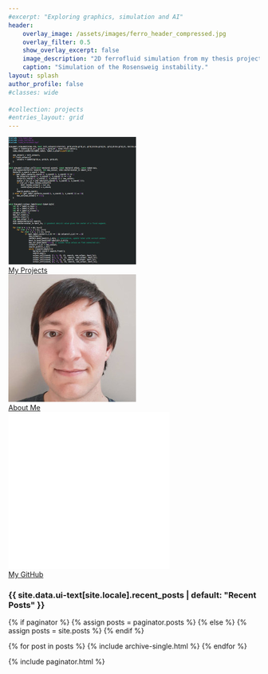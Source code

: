 ```yaml
---
#excerpt: "Exploring graphics, simulation and AI"
header:
    overlay_image: /assets/images/ferro_header_compressed.jpg
    overlay_filter: 0.5
    show_overlay_excerpt: false
    image_description: "2D ferrofluid simulation from my thesis project."
    caption: "Simulation of the Rosensweig instability."
layout: splash
author_profile: false
#classes: wide

#collection: projects
#entries_layout: grid
---
```


<div class = "frontpageButtonLeftMost">
    <a href="/projects/"> <img class = "frontpageButtonImage" border="0" alt="W3Schools" src="assets/images/projects_thumbnail.jpg" > <div class = "frontpageButtonTextBackdrop"> <span class = "frontpageButtonText"> My Projects </span> </div> </a>
</div>

<div class = "frontpageButton">
    <a href="/about/"> <img class = "frontpageButtonImage" border="0" alt="W3Schools" src="assets/images/mhonke_thumbnail.jpg" > <div class = "frontpageButtonTextBackdrop"> <span class = "frontpageButtonText"> About Me </span> </div> </a>
</div>

<div class = "frontpageButton">
    <a href="https://github.com/mlhonke"> <img class = "frontpageButtonImage" border="0" alt="W3Schools" src="assets/images/github_logo_inverted.svg" > <div class = "frontpageButtonTextBackdrop"> <span class = "frontpageButtonText"> My GitHub </span> </div> </a>
</div>


<div>
<h3>{{ site.data.ui-text[site.locale].recent_posts | default: "Recent Posts" }}</h3>

{% if paginator %}
  {% assign posts = paginator.posts %}
{% else %}
  {% assign posts = site.posts %}
{% endif %}

{% for post in posts %}
  {% include archive-single.html %}
{% endfor %}

{% include paginator.html %}
</div>

